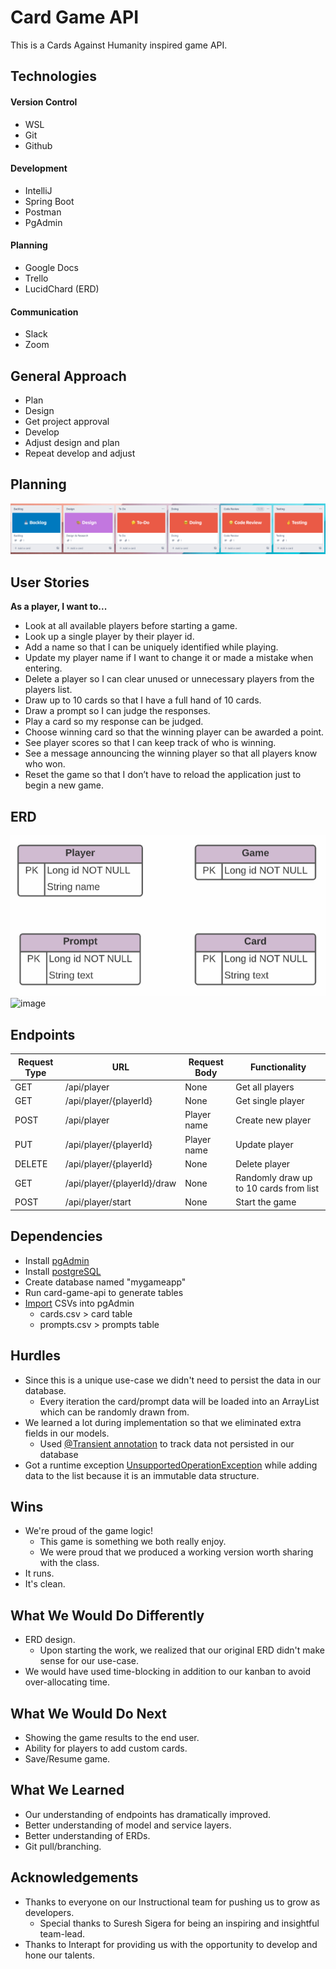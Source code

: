 # Card Game API

This is a Cards Against Humanity inspired game API.

## Technologies

#### Version Control

  - WSL
  - Git
  - Github

#### Development
  
  - IntelliJ
  - Spring Boot
  - Postman
  - PgAdmin 

#### Planning

- Google Docs
- Trello
- LucidChard (ERD)

#### Communication

- Slack
- Zoom

## General Approach

- Plan
- Design
- Get project approval
- Develop
- Adjust design and plan
- Repeat develop and adjust

## Planning

![img_1.png](img_1.png)

## User Stories

**As a player, I want to...**

- Look at all available players before starting a game.
- Look up a single player by their player id.
- Add a name so that I can be uniquely identified while playing.
- Update my player name if I want to change it or made a mistake when entering.
- Delete a player so I can clear unused or unnecessary players from the players list.
- Draw up to 10 cards so that I have a full hand of 10 cards.
- Draw a prompt so I can judge the responses.
- Play a card so my response can be judged.
- Choose winning card so that the winning player can be awarded a point.
- See player scores so that I can keep track of who is winning.
- See a message announcing the winning player so that all players know who won.
- Reset the game so that I don’t have to reload the application just to begin a new game.

## ERD

![img.png](img.png)<img width="473" alt="image" src="https://user-images.githubusercontent.com/80715577/148117268-300ffb48-3477-4a32-ae56-462945687523.png">

## Endpoints

| Request Type | URL                         | Request Body | Functionality                          |
|--------------|-----------------------------|--------------|----------------------------------------|
| GET          | /api/player                 | None         | Get all players                        |
| GET          | /api/player/{playerId}      | None         | Get single player                      |
| POST         | /api/player                 | Player name  | Create new player                      |
| PUT          | /api/player/{playerId}      | Player name  | Update player                          |
| DELETE       | /api/player/{playerId}      | None         | Delete player                          |
| GET          | /api/player/{playerId}/draw | None         | Randomly draw up to 10 cards from list |
| POST         | /api/player/start           | None         | Start the game                         |

## Dependencies

- Install [pgAdmin](https://www.pgadmin.org/download/)
- Install [postgreSQL](https://www.postgresql.org/download/)
- Create database named "mygameapp"
- Run card-game-api to generate tables
- [Import](https://www.pgadmin.org/docs/pgadmin4/development/import_export_data.html) CSVs into pgAdmin
  - cards.csv > card table
  - prompts.csv > prompts table

## Hurdles

- Since this is a unique use-case we didn't need to persist the data in our database.
  - Every iteration the card/prompt data will be loaded into an ArrayList which can be randomly drawn from.
- We learned a lot during implementation so that we eliminated extra fields in our models.
  - Used [@Transient annotation](https://docs.spring.io/spring-data/commons/docs/current/api/org/springframework/data/annotation/Transient.html) to track data not persisted in our database
- Got a runtime exception [UnsupportedOperationException](https://docs.oracle.com/javase/7/docs/api/java/lang/UnsupportedOperationException.html) while adding data to the list because it is an immutable data structure.

## Wins

- We're proud of the game logic!
  - This game is something we both really enjoy.
  - We were proud that we produced a working version worth sharing with the class.
- It runs.
- It's clean.

## What We Would Do Differently

- ERD design.
  - Upon starting the work, we realized that our original ERD didn't make sense for our use-case.
- We would have used time-blocking in addition to our kanban to avoid over-allocating time.

## What We Would Do Next

- Showing the game results to the end user.
- Ability for players to add custom cards.
- Save/Resume game.

## What We Learned

- Our understanding of endpoints has dramatically improved.
- Better understanding of model and service layers.
- Better understanding of ERDs.
- Git pull/branching.

## Acknowledgements

- Thanks to everyone on our Instructional team for pushing us to grow as developers.
  - Special thanks to Suresh Sigera for being an inspiring and insightful team-lead.
- Thanks to Interapt for providing us with the opportunity to develop and hone our talents.